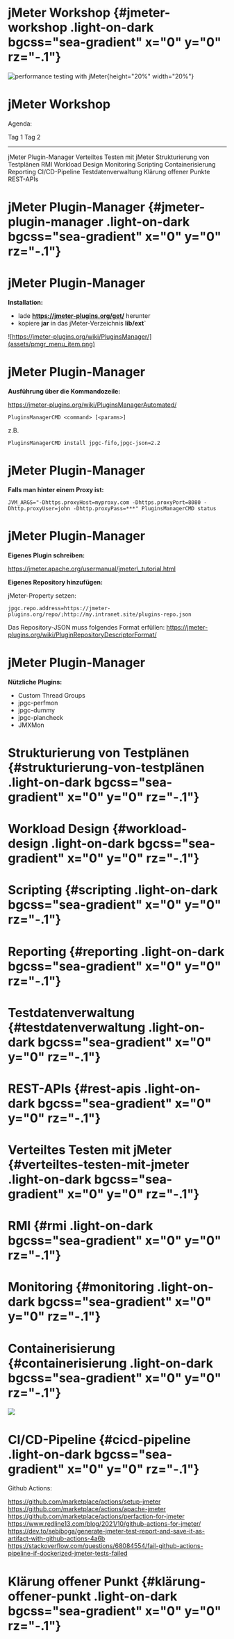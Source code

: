 <!-- section 0 -->

# jMeter Workshop {#jmeter-workshop .light-on-dark bgcss="sea-gradient" x="0" y="0" rz="-.1"}

![performance testing with jMeter](assets/jmeter.jpg){height="20%" width="20%"}

<!-- section 1 -->

# jMeter Workshop

Agenda:

  Tag 1                           Tag 2
  ------------------------------- ------------------------------
  jMeter Plugin-Manager           Verteiltes Testen mit jMeter
  Strukturierung von Testplänen   RMI
  Workload Design                 Monitoring
  Scripting                       Containerisierung
  Reporting                       CI/CD-Pipeline
  Testdatenverwaltung             Klärung offener Punkte
  REST-APIs                       

<!-- section 2 -->

# jMeter Plugin-Manager {#jmeter-plugin-manager .light-on-dark bgcss="sea-gradient" x="0" y="0" rz="-.1"}

<!-- section 3 -->

# jMeter Plugin-Manager

**Installation:**

-   lade **https://jmeter-plugins.org/get/** herunter
-   kopiere **jar** in das jMeter-Verzeichnis **lib/ext\`**

![https://jmeter-plugins.org/wiki/PluginsManager/](assets/pmgr_menu_item.png)

<!-- section 4 -->

# jMeter Plugin-Manager

**Ausführung über die Kommandozeile:**

https://jmeter-plugins.org/wiki/PluginsManagerAutomated/

`PluginsManagerCMD <command> [<params>]`

z.B.

`PluginsManagerCMD install jpgc-fifo,jpgc-json=2.2`

<!-- section 5 -->

# jMeter Plugin-Manager

**Falls man hinter einem Proxy ist:**

`JVM_ARGS="-Dhttps.proxyHost=myproxy.com -Dhttps.proxyPort=8080 -Dhttp.proxyUser=john -Dhttp.proxyPass=***" PluginsManagerCMD status`

<!-- section 6 -->

# jMeter Plugin-Manager

**Eigenes Plugin schreiben:**

https://jmeter.apache.org/usermanual/jmeter\_tutorial.html

**Eigenes Repository hinzufügen:**

jMeter-Property setzen:

`jpgc.repo.address=https://jmeter-plugins.org/repo/;http://my.intranet.site/plugins-repo.json`

Das Repository-JSON muss folgendes Format erfüllen: https://jmeter-plugins.org/wiki/PluginRepositoryDescriptorFormat/

<!-- section 7 -->

# jMeter Plugin-Manager

**Nützliche Plugins:**

-   Custom Thread Groups
-   jpgc-perfmon
-   jpgc-dummy
-   jpgc-plancheck
-   JMXMon

<!-- section 8 -->

# Strukturierung von Testplänen {#strukturierung-von-testplänen .light-on-dark bgcss="sea-gradient" x="0" y="0" rz="-.1"}

<!-- section 9 -->

# Workload Design {#workload-design .light-on-dark bgcss="sea-gradient" x="0" y="0" rz="-.1"}

<!-- section 10 -->

# Scripting {#scripting .light-on-dark bgcss="sea-gradient" x="0" y="0" rz="-.1"}

<!-- section 11 -->

# Reporting {#reporting .light-on-dark bgcss="sea-gradient" x="0" y="0" rz="-.1"}

<!-- section 12 -->

# Testdatenverwaltung {#testdatenverwaltung .light-on-dark bgcss="sea-gradient" x="0" y="0" rz="-.1"}

<!-- section 13 -->

# REST-APIs {#rest-apis .light-on-dark bgcss="sea-gradient" x="0" y="0" rz="-.1"}

<!-- section 14 -->

# Verteiltes Testen mit jMeter {#verteiltes-testen-mit-jmeter .light-on-dark bgcss="sea-gradient" x="0" y="0" rz="-.1"}

<!-- section 15 -->

# RMI {#rmi .light-on-dark bgcss="sea-gradient" x="0" y="0" rz="-.1"}

<!-- section 16 -->

# Monitoring {#monitoring .light-on-dark bgcss="sea-gradient" x="0" y="0" rz="-.1"}

<!-- section 17 -->

# Containerisierung {#containerisierung .light-on-dark bgcss="sea-gradient" x="0" y="0" rz="-.1"}

![](fab%20fa-docker)

<!-- section 18 -->

# CI/CD-Pipeline {#cicd-pipeline .light-on-dark bgcss="sea-gradient" x="0" y="0" rz="-.1"}

Github Actions:

https://github.com/marketplace/actions/setup-jmeter
https://github.com/marketplace/actions/apache-jmeter
https://github.com/marketplace/actions/perfaction-for-jmeter
https://www.redline13.com/blog/2021/10/github-actions-for-jmeter/
https://dev.to/sebiboga/generate-jmeter-test-report-and-save-it-as-artifact-with-github-actions-4a6b
https://stackoverflow.com/questions/68084554/fail-github-actions-pipeline-if-dockerized-jmeter-tests-failed

<!-- section 19 -->

# Klärung offener Punkt {#klärung-offener-punkt .light-on-dark bgcss="sea-gradient" x="0" y="0" rz="-.1"}
